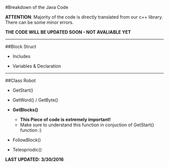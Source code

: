 #Breakdown of the Java Code

**ATTENTION**: Majority of the code is directly translated from our c++ library. There can be some minor errors.

**THE CODE WILL BE UPDATED SOON - NOT AVALIABLE YET**

---
##Block Struct 

- Includes

- Variables & Declaration

---
##Class Robot

- GetStart()

- GetWord() / GetByte()

- **GetBlocks()**

  - **This Piece of code is extremely important!**
  - Make sure to understand this function in conjuction of GetStart() function :)

- FollowBlock()

- Teleopriodic()

**LAST UPDATED: 3/30/2016**
